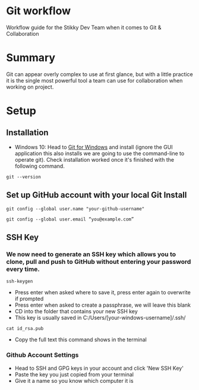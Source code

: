 # Git workflow
Workflow guide for the Stikky Dev Team when it comes to Git & Collaboration

# Summary
Git can appear overly complex to use at first glance, but with a little practice it is the single most powerful tool a team can use for collaboration when working on project.

# Setup
## Installation
- Windows 10: Head to [Git for Windows](https://gitforwindows.org/) and install (ignore the GUI application this also installs we are going to use the command-line to operate git). Check installation worked once it's finished with the following command.
```
git --version
```

## Set up GitHub account with your local Git Install
```
git config --global user.name "your-github-username"
```

```
git config --global user.email “you@example.com”
```
## SSH Key
### We now need to generate an SSH key which allows you to clone, pull and push to GitHub without entering your password every time.
```
ssh-keygen
```
- Press enter when asked where to save it, press enter again to overwrite if prompted
- Press enter when asked to create a passphrase, we will leave this blank
- CD into the folder that contains your new SSH key
- This key is usually saved in C:/Users/[your-windows-username]/.ssh/
```
cat id_rsa.pub
```
- Copy the full text this command shows in the terminal
### Github Account Settings
- Head to SSH and GPG keys in your account and click 'New SSH Key'
- Paste the key you just copied from your terminal
- Give it a name so you know which computer it is

